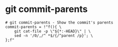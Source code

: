 # git commit-parents

```gitconfig
# git commit-parents - Show the commit's parents
commit-parents = !"f(){ \
    git cat-file -p \"${*:-HEAD}\" | \
    sed -n '/0/,/^ *$/{/^parent /p}'; \
};f"
```
